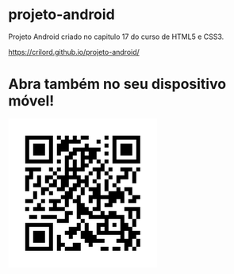 # projeto-android
Projeto Android criado no capitulo 17 do curso de HTML5 e CSS3.

https://crilord.github.io/projeto-android/

<h1> 
    Abra também no seu dispositivo móvel!
</h1>
<img src="qr-code.png" alt="QR Code para o site">
